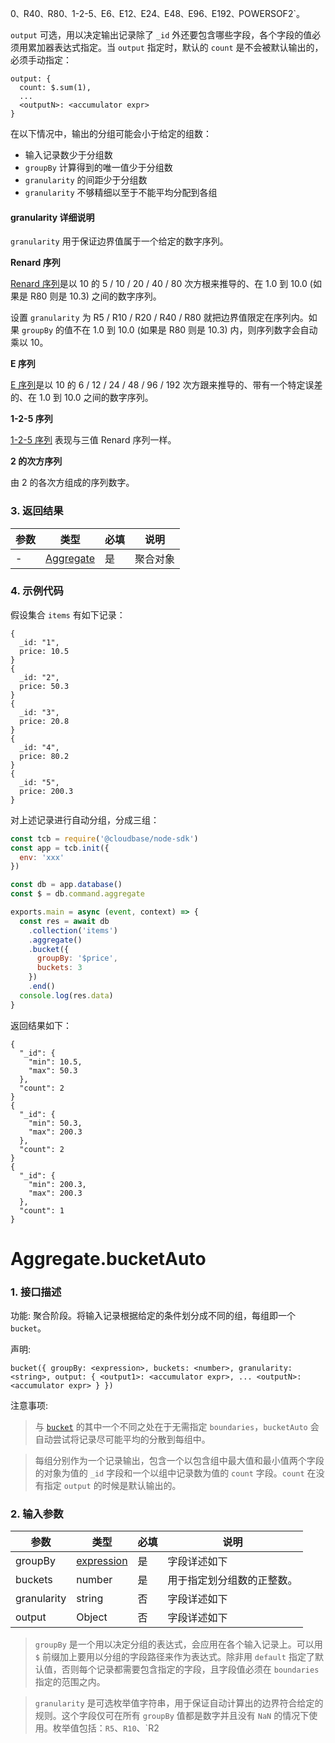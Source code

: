 0`、`R40`、`R80`、`1-2-5`、`E6`、`E12`、`E24`、`E48`、`E96`、`E192`、`POWERSOF2`。

`output` 可选，用以决定输出记录除了 `_id` 外还要包含哪些字段，各个字段的值必须用累加器表达式指定。当 `output` 指定时，默认的 `count` 是不会被默认输出的，必须手动指定：

```
output: {
  count: $.sum(1),
  ...
  <outputN>: <accumulator expr>
}
```

在以下情况中，输出的分组可能会小于给定的组数：

- 输入记录数少于分组数
- `groupBy` 计算得到的唯一值少于分组数
- `granularity` 的间距少于分组数
- `granularity` 不够精细以至于不能平均分配到各组

#### granularity 详细说明

`granularity` 用于保证边界值属于一个给定的数字序列。

**Renard 序列**

[Renard 序列](https://en.wikipedia.org/wiki/Renard_series)是以 10 的 5 / 10 / 20 / 40 / 80 次方根来推导的、在 1.0 到 10.0 (如果是 R80 则是 10.3) 之间的数字序列。

设置 `granularity` 为 R5 / R10 / R20 / R40 / R80 就把边界值限定在序列内。如果 `groupBy` 的值不在 1.0 到 10.0 (如果是 R80 则是 10.3) 内，则序列数字会自动乘以 10。

**E 序列**

[E 序列](https://en.wikipedia.org/wiki/E_series_of_preferred_numbers)是以 10 的 6 / 12 / 24 / 48 / 96 / 192 次方跟来推导的、带有一个特定误差的、在 1.0 到 10.0 之间的数字序列。

**1-2-5 序列**

[1-2-5 序列](https://en.wikipedia.org/wiki/Preferred_number#1-2-5_series) 表现与三值 Renard 序列一样。

**2 的次方序列**

由 2 的各次方组成的序列数字。

### 3. 返回结果

| 参数 | 类型                         | 必填 | 说明     |
| ---- | ---------------------------- | ---- | -------- |
| -    | [Aggregate](../aggregate.md) | 是   | 聚合对象 |

### 4. 示例代码

假设集合 `items` 有如下记录：

```
{
  _id: "1",
  price: 10.5
}
{
  _id: "2",
  price: 50.3
}
{
  _id: "3",
  price: 20.8
}
{
  _id: "4",
  price: 80.2
}
{
  _id: "5",
  price: 200.3
}
```

对上述记录进行自动分组，分成三组：

```js
const tcb = require('@cloudbase/node-sdk')
const app = tcb.init({
  env: 'xxx'
})

const db = app.database()
const $ = db.command.aggregate

exports.main = async (event, context) => {
  const res = await db
    .collection('items')
    .aggregate()
    .bucket({
      groupBy: '$price',
      buckets: 3
    })
    .end()
  console.log(res.data)
}
```

返回结果如下：

```
{
  "_id": {
    "min": 10.5,
    "max": 50.3
  },
  "count": 2
}
{
  "_id": {
    "min": 50.3,
    "max": 200.3
  },
  "count": 2
}
{
  "_id": {
    "min": 200.3,
    "max": 200.3
  },
  "count": 1
}
```
# Aggregate.bucketAuto

### 1. 接口描述

功能: 聚合阶段。将输入记录根据给定的条件划分成不同的组，每组即一个 `bucket`。

声明:

`bucket({ groupBy: <expression>, buckets: <number>, granularity: <string>, output: { <output1>: <accumulator expr>, ... <outputN>: <accumulator expr> } })`

注意事项:

> 与 [`bucket`](./bucket.md) 的其中一个不同之处在于无需指定 `boundaries`，`bucketAuto` 会自动尝试将记录尽可能平均的分散到每组中。

> 每组分别作为一个记录输出，包含一个以包含组中最大值和最小值两个字段的对象为值的 `_id` 字段和一个以组中记录数为值的 `count` 字段。`count` 在没有指定 `output` 的时候是默认输出的。

### 2. 输入参数

| 参数        | 类型                           | 必填 | 说明                       |
| ----------- | ------------------------------ | ---- | -------------------------- |
| groupBy     | [expression](../expression.md) | 是   | 字段详述如下               |
| buckets     | number                         | 是   | 用于指定划分组数的正整数。 |
| granularity | string                         | 否   | 字段详述如下               |
| output      | Object                         | 否   | 字段详述如下               |

> `groupBy` 是一个用以决定分组的表达式，会应用在各个输入记录上。可以用 `$` 前缀加上要用以分组的字段路径来作为表达式。除非用 `default` 指定了默认值，否则每个记录都需要包含指定的字段，且字段值必须在 `boundaries` 指定的范围之内。

> `granularity` 是可选枚举值字符串，用于保证自动计算出的边界符合给定的规则。这个字段仅可在所有 `groupBy` 值都是数字并且没有 `NaN` 的情况下使用。枚举值包括：`R5`、`R10`、`R2